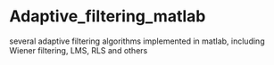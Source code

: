 # Adaptive_filtering_matlab
several adaptive filtering algorithms implemented in matlab, including Wiener filtering, LMS, RLS and others
